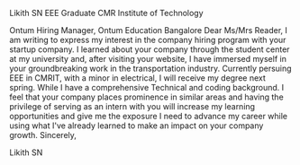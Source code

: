 Likith SN
EEE Graduate
CMR Institute of Technology

Ontum
Hiring Manager, Ontum Education 
Bangalore
Dear Ms/Mrs Reader,
I am writing to express my interest in the company hiring program with your startup company. I learned about your company through the student center at my university and, after visiting your website, I have immersed myself in your groundbreaking work in the transportation industry.
Currently persuing EEE in CMRIT, with a minor in electrical, I will receive my degree next spring. While I have a comprehensive Technical and coding background. I feel that your company places prominence in similar areas and having the privilege of serving as an intern with you will increase my learning opportunities and give me the exposure I need to advance my career while using what I've already learned to make an impact on your company growth.
Sincerely,



Likith SN
